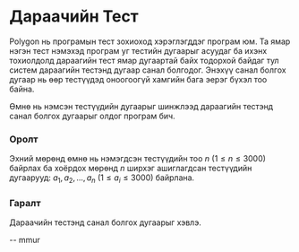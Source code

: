 Дараачийн Тест
==============
Polygon нь програмын тест зохиоход хэрэглэгддэг програм юм. Та ямар нэгэн тест
нэмэхэд програм уг тестийн дугаарыг асуудаг ба ихэнх тохиолдолд дараагийн тест
ямар дугаартай байх тодорхой байдаг тул систем дараагийн тестэнд дугаар санал
болгодог. Энэхүү санал болгох дугаар нь өөр тестүүдэд оноогоогүй хамгийн бага
эерэг бүхэл тоо байна.

Өмнө нь нэмсэн тестүүдийн дугаарыг шинжлээд дараагийн тестэнд санал болгох
дугаарыг олдог програм бич.


### Оролт
Эхний мөрөнд өмнө нь нэмэгдсэн тестүүдийн тоо $n$ ($1 ≤ n ≤ 3000$) байрлах ба
хоёрдох мөрөнд $n$ ширхэг ашиглагдсан тестүүдийн дугаарууд:
$a_1, a_2, ... , a_n$ ($1 ≤ a_i ≤ 3000$) байрлана.


### Гаралт
Дараачийн тестэнд санал болгох дугаарыг хэвлэ.

-- mmur
